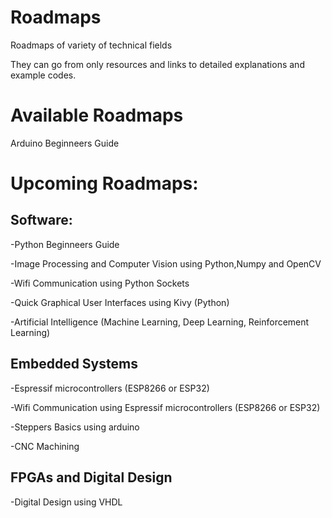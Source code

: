 # Roadmaps
Roadmaps of variety of technical fields

They can go from only resources and links to detailed explanations and example codes.


# Available Roadmaps
Arduino Beginneers Guide


# Upcoming Roadmaps:
## Software:
-Python Beginneers Guide

-Image Processing and Computer Vision using Python,Numpy and OpenCV

-Wifi Communication using Python Sockets

-Quick Graphical User Interfaces using Kivy (Python)

-Artificial Intelligence (Machine Learning, Deep Learning, Reinforcement Learning)




## Embedded Systems
-Espressif microcontrollers (ESP8266 or ESP32)

-Wifi Communication using Espressif microcontrollers (ESP8266 or ESP32)

-Steppers Basics using arduino

-CNC Machining 




## FPGAs and Digital Design
-Digital Design using VHDL
